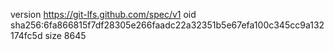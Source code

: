 version https://git-lfs.github.com/spec/v1
oid sha256:6fa866815f7df28305e266faadc22a32351b5e67efa100c345cc9a132174fc5d
size 8645
